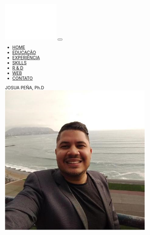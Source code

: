 <!DOCTYPE html>
<html lang="pt-br">

<head>
    <title>Josua Peña - PhD</title>
    <meta charset="utf-8">
    <meta name="viewport" content="width=device-width, initial-scale=1">
    <link rel="shortcut icon" href="img/logo_browser.png" >
    <link rel="stylesheet" href="https://maxcdn.bootstrapcdn.com/bootstrap/4.5.2/css/bootstrap.min.css">
    <script src="https://ajax.googleapis.com/ajax/libs/jquery/3.5.1/jquery.min.js"></script>
    <script src="https://cdnjs.cloudflare.com/ajax/libs/popper.js/1.16.0/umd/popper.min.js"></script>
    <script src="https://maxcdn.bootstrapcdn.com/bootstrap/4.5.2/js/bootstrap.min.js"></script>
    <link href="style.css" rel="stylesheet" type="text/css" />
</head>

<body>

<nav class="navbar navbar-expand-lg navbar-dark sticky-top" id="navbar">
    <div class="container justify-content-between">
        <a class="navbar-brand mr-md-5" href="./index.html"><img src="img/logo_w.png" alt="JP"></a>
        <button class="navbar-toggler" type="button" data-toggle="collapse" data-target="#navbar10">
            <span class="navbar-toggler-icon"></span>
        </button>
        <div class="navbar-collapse collapse" id="navbar10">
            <ul class="navbar-nav nav-fill w-100">
                <li class="nav-item">
                    <a class="nav-link" href="./index.html">HOME</a>
                </li>
                <li class="nav-item">
                    <a class="nav-link" href="./education.html">EDUCAÇÃO</a>
                </li>
                <li class="nav-item">
                    <a class="nav-link" href="./experience.html">EXPERIÊNCIA</a>
                </li>
                <li class="nav-item">
                    <a class="nav-link" href="./skills.html">SKILLS</a>
                </li>
                <li class="nav-item">
                    <a class="nav-link" href="./research.html">R & D</a>
                </li>
                <li class="nav-item">
                    <a class="nav-link" href="./web.html">WEB</a>
                </li>
                <li class="nav-item">
                    <a class="nav-link" href="./contact.html">CONTATO</a>
                </li>
            </ul>
        </div>
    </div>
</nav>

<section id="columns" class="d-flex justify-content-around">
    <div class="container-fluid stripe d-flex align-items-center" style="background-image: url('img/telecom.jpg');">
        <div class="row d-flex align-items-center justify-content-center w-100 h-100 mr-0">
            <div class="col-12 home left-entry" id="text-section">
                <div class="display-2 text-center">
                    JOSUA PEÑA, Ph.D
                </div>
            </div>
        </div>
        <div class="row d-flex align-items-center justify-content-center w-100 h-100 ml-0">
            <div class="col-12 home right-entry" id="img-section">
                <img id="profile" alt="Josua Pena Picture" src="img/josh.jpg"/>
            </div>
        </div>
    </div>
</section>

<script src="script.js">
</script>
</body>

</html>
